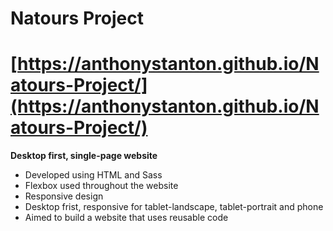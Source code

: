 # Natours Project

# [https://anthonystanton.github.io/Natours-Project/](https://anthonystanton.github.io/Natours-Project/)

**Desktop first, single-page website**

* Developed using HTML and Sass
* Flexbox used throughout the website
* Responsive design
* Desktop frist, responsive for tablet-landscape, tablet-portrait and phone
* Aimed to build a website that uses reusable code
